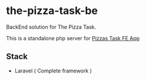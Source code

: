 # the-pizza-task-be

BackEnd solution for The Pizza Task.

This is a standalone php server for [Pizzas Task FE App](https://github.com/josead/the-pizza-task-fe)

## Stack

-   Laravel ( Complete framework )
